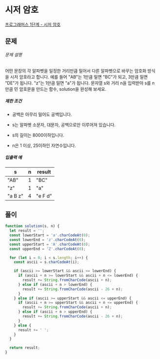 # 시저 암호

[프로그래머스 1단계 - 시저 암호](https://school.programmers.co.kr/learn/courses/30/lessons/12926)

## 문제

###### 문제 설명

어떤 문장의 각 알파벳을 일정한 거리만큼 밀어서 다른 알파벳으로 바꾸는 암호화 방식을 시저 암호라고 합니다. 예를 들어 "AB"는 1만큼 밀면 "BC"가 되고, 3만큼 밀면 "DE"가 됩니다. "z"는 1만큼 밀면 "a"가 됩니다. 문자열 s와 거리 n을 입력받아 s를 n만큼 민 암호문을 만드는 함수, solution을 완성해 보세요.

##### 제한 조건

- 공백은 아무리 밀어도 공백입니다.

- s는 알파벳 소문자, 대문자, 공백으로만 이루어져 있습니다.

- s의 길이는 8000이하입니다.

- n은 1 이상, 25이하인 자연수입니다.

##### 입출력 예

| s       | n   | result  |
| ------- | --- | ------- |
| "AB"    | 1   | "BC"    |
| "z"     | 1   | "a"     |
| "a B z" | 4   | "e F d" |

## 풀이

```javascript
function solution(s, n) {
  let result = '';
  const lowerStart = 'a'.charCodeAt(0);
  const lowerEnd = 'z'.charCodeAt(0);
  const upperStart = 'A'.charCodeAt(0);
  const upperEnd = 'Z'.charCodeAt(0);

  for (let i = 0; i < s.length; i++) {
    const ascii = s.charCodeAt(i);

    if (ascii >= lowerStart && ascii <= lowerEnd) {
      if (ascii + n >= lowerStart && ascii + n <= lowerEnd) {
        result += String.fromCharCode(ascii + n);
      } else if (ascii + n > lowerEnd) {
        result += String.fromCharCode(ascii - 26 + n);
      }
    } else if (ascii >= upperStart && ascii <= upperEnd) {
      if (ascii + n >= upperStart && ascii + n <= upperEnd) {
        result += String.fromCharCode(ascii + n);
      } else if (ascii + n > upperEnd) {
        result += String.fromCharCode(ascii - 26 + n);
      }
    } else {
      result += ' ';
    }
  }

  return result;
}
```
